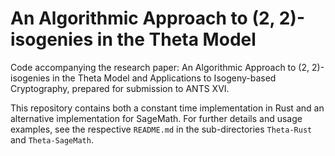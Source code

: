 # An Algorithmic Approach to (2, 2)-isogenies in the Theta Model

Code accompanying the research paper: An Algorithmic Approach to (2, 2)-isogenies in the Theta Model and Applications to Isogeny-based Cryptography, prepared for submission to ANTS XVI.

This repository contains both a constant time implementation in Rust and an alternative implementation for SageMath. For further details and usage examples, see the respective `README.md` in the sub-directories `Theta-Rust` and `Theta-SageMath`.
